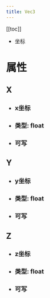 ```yaml
---
title: Vec3
---
```


[[toc]]

- 坐标

# 属性
## X
- ### x坐标
- ### 类型: float
- ### 可写
## Y
- ### y坐标
- ### 类型: float
- ### 可写
## Z
- ### z坐标
- ### 类型: float
- ### 可写